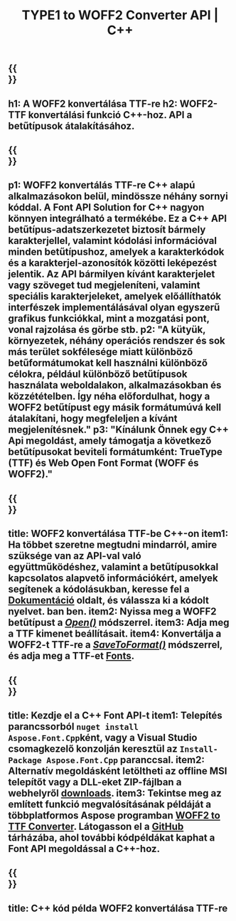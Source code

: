 ﻿---
translation: true
template: /_templates/conversion-child-cpp.md
title: TYPE1 to WOFF2 Converter API | C++
description: Konvertálja a WOFF2-t TTF betűtípusokká ezzel a C++ API-val. A konvertálási funkció Windowson és Linuxon, valamint minden C++-t támogató fejlesztői környezetben működik.
metakeywords: c++ WOFF2 to TTF, WOFF2 to TTF megoldások c++, WOFF2 to TTF font conerter cpp
url: /cpp/conversion/woff2-to-ttf/
family: font
platformtag: cpp
feature: conversion
informat: WOFF
outformat: TTF
faq: faqchild
otherformats: WOFF
---

{{<section banner>}}
---
h1: A WOFF2 konvertálása TTF-re
h2: WOFF2-TTF konvertálási funkció C++-hoz. API a betűtípusok átalakításához.
---

{{<section overview>}}
---
p1: WOFF2 konvertálás TTF-re С++ alapú alkalmazásokon belül, mindössze néhány sornyi kóddal. A Font API Solution for С++ nagyon könnyen integrálható a termékébe. Ez a C++ API betűtípus-adatszerkezetet biztosít bármely karakterjellel, valamint kódolási információval minden betűtípushoz, amelyek a karakterkódok és a karakterjel-azonosítók közötti leképezést jelentik. Az API bármilyen kívánt karakterjelet vagy szöveget tud megjeleníteni, valamint speciális karakterjeleket, amelyek előállíthatók interfészek implementálásával olyan egyszerű grafikus funkciókkal, mint a mozgatási pont, vonal rajzolása és görbe stb.
p2: "A kütyük, környezetek, néhány operációs rendszer és sok más terület sokfélesége miatt különböző betűformátumokat kell használni különböző célokra, például különböző betűtípusok használata weboldalakon, alkalmazásokban és közzétételben. Így néha előfordulhat, hogy a WOFF2 betűtípust egy másik formátumúvá kell átalakítani, hogy megfeleljen a kívánt megjelenítésnek."
p3: "Kínálunk Önnek egy С++ Api megoldást, amely támogatja a következő betűtípusokat beviteli formátumként: TrueType (TTF) és Web Open Font Format (WOFF és WOFF2)."
---

{{<section feature1>}}
---
title: WOFF2 konvertálása TTF-be C++-on
item1: Ha többet szeretne megtudni mindarról, amire szüksége van az API-val való együttműködéshez, valamint a betűtípusokkal kapcsolatos alapvető információkért, amelyek segítenek a kódolásukban, keresse fel a [Dokumentáció](https://docs.aspose.com/font/) oldalt, és válassza ki a kódolt nyelvet. ban ben.
item2: Nyissa meg a WOFF2 betűtípust a [*Open()*](https://reference.aspose.com/font/cpp/class/aspose.font.font#ac2387bf04ccb5bac51cf37984d4ebf33) módszerrel.
item3: Adja meg a TTF kimenet beállításait.
item4: Konvertálja a WOFF2-t TTF-re a [*SaveToFormat()*](https://reference.aspose.com/font/cpp/class/aspose.font.font#a670ea97404fd72c2e51b0e8c543c8a45) módszerrel, és adja meg a TTF-et [Fonts](https://SavingFormats]-kéntreference.aspose.com/font/cpp/namespace/aspose.font#a93d0dcc7c00f5c7027d60e14a5433c74).
---

{{<section feature2>}}
---
title: Kezdje el a C++ Font API-t
item1: Telepítés parancssorból ```nuget install Aspose.Font.Cpp```ként, vagy a Visual Studio csomagkezelő konzolján keresztül az ```Install-Package Aspose.Font.Cpp``` paranccsal.
item2: Alternatív megoldásként letöltheti az offline MSI telepítőt vagy a DLL-eket ZIP-fájlban a webhelyről  [downloads](https://releases.aspose.com/font/cpp/).
item3: Tekintse meg az említett funkció megvalósításának példáját a többplatformos Aspose programban [WOFF2 to TTF Converter](https://products.aspose.app/font/conversion/woff2-to-ttf). Látogasson el a [GitHub](https://github.com/aspose-font/Aspose.Font-Documentation/tree/master/cpp-examples) tárházába, ahol további kódpéldákat kaphat a Font API megoldással a C++-hoz.
---

{{<section codeexample>}}
---
title: C++ kód példa WOFF2 konvertálása TTF-re
---